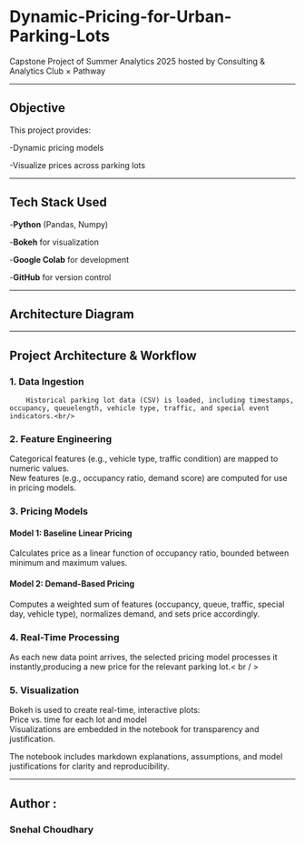 # Dynamic-Pricing-for-Urban-Parking-Lots

Capstone Project of Summer Analytics 2025
hosted by Consulting & Analytics Club × Pathway

---

## Objective<br/>

This project provides:<br/>

-Dynamic pricing models<br/>

-Visualize prices across parking lots<br/>

---

## Tech Stack Used <br/>

-**Python** (Pandas, Numpy) <br/>

-**Bokeh** for visualization <br/>

-**Google Colab** for development <br/>

-**GitHub** for version control <br/>

---

## Architecture Diagram




  ---

  ## Project Architecture & Workflow <br/>


  ### 1. Data Ingestion<br/>
        Historical parking lot data (CSV) is loaded, including timestamps, occupancy, queuelength, vehicle type, traffic, and special event indicators.<br/>



  ### 2. Feature Engineering  <br/>
  Categorical features (e.g., vehicle type, traffic condition) are mapped to numeric values.<br/>
  New features (e.g., occupancy ratio, demand score) are computed for use in pricing models.<br/>

  ### 3. Pricing Models<br/>
####      Model 1: Baseline Linear Pricing<br/>
  Calculates price as a linear function of occupancy ratio, bounded between minimum and maximum values.<br/>

####      Model 2: Demand-Based Pricing<br/>
   Computes a weighted sum of features (occupancy, queue, traffic, special day, vehicle type), normalizes demand, and sets price accordingly.<br/>

  ### 4. Real-Time Processing<br/>
   As each new data point arrives, the selected pricing model processes it instantly,producing a new price for the relevant parking lot.< br / >


  ### 5. Visualization<br/>
   Bokeh is used to create real-time, interactive plots:<br/>
   Price vs. time for each lot and model<br/>
   Visualizations are embedded in the notebook for transparency and justification.<br/>

The notebook includes markdown explanations, assumptions, and model justifications for clarity and reproducibility.<br/>

---

## Author :
### Snehal Choudhary

  

